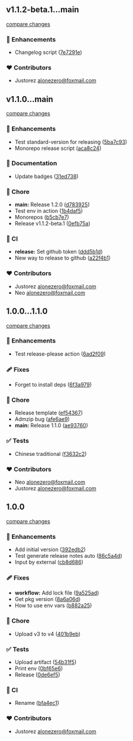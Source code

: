 
## v1.1.2-beta.1...main

[compare changes](https://github.com/justorez/github-test/compare/v1.1.2-beta.1...main)

### 🚀 Enhancements

- Changelog script ([7e7291e](https://github.com/justorez/github-test/commit/7e7291e))

### ❤️ Contributors

- Justorez <alonezero@foxmail.com>

## v1.1.0...main

[compare changes](https://github.com/justorez/github-test/compare/v1.1.0...main)

### 🚀 Enhancements

- Test standard-version for releasing ([5ba7c93](https://github.com/justorez/github-test/commit/5ba7c93))
- Monorepo release script ([aca8c24](https://github.com/justorez/github-test/commit/aca8c24))

### 📖 Documentation

- Update badges ([31ed738](https://github.com/justorez/github-test/commit/31ed738))

### 🏡 Chore

- **main:** Release 1.2.0 ([d783925](https://github.com/justorez/github-test/commit/d783925))
- Test env in action ([1b4daf5](https://github.com/justorez/github-test/commit/1b4daf5))
- Monorepos ([b5cb7e7](https://github.com/justorez/github-test/commit/b5cb7e7))
- Release v1.1.2-beta.1 ([0efb75a](https://github.com/justorez/github-test/commit/0efb75a))

### 🤖 CI

- **release:** Set github token ([ddd5b1d](https://github.com/justorez/github-test/commit/ddd5b1d))
- New way to release to github ([a22f4b1](https://github.com/justorez/github-test/commit/a22f4b1))

### ❤️ Contributors

- Justorez <alonezero@foxmail.com>
- Neo <alonezero@foxmail.com>

## 1.0.0...1.1.0

[compare changes](https://github.com/justorez/github-test/compare/1.0.0...1.1.0)

### 🚀 Enhancements

- Test release-please action ([6ad2f09](https://github.com/justorez/github-test/commit/6ad2f09))

### 🩹 Fixes

- Forget to install deps ([6f3a979](https://github.com/justorez/github-test/commit/6f3a979))

### 🏡 Chore

- Release template ([ef54367](https://github.com/justorez/github-test/commit/ef54367))
- Admzip bug ([afe6ae9](https://github.com/justorez/github-test/commit/afe6ae9))
- **main:** Release 1.1.0 ([ae93760](https://github.com/justorez/github-test/commit/ae93760))

### ✅ Tests

- Chinese traditional ([f3632c2](https://github.com/justorez/github-test/commit/f3632c2))

### ❤️ Contributors

- Neo <alonezero@foxmail.com>
- Justorez <alonezero@foxmail.com>

## 1.0.0

[compare changes](https://github.com/justorez/github-test/compare/f900d46d08723006b3f014017503670b43841d15...1.0.0)

### 🚀 Enhancements

- Add initial version ([392edb2](https://github.com/justorez/github-test/commit/392edb2))
- Test generate release notes auto ([86c5a4d](https://github.com/justorez/github-test/commit/86c5a4d))
- Input by external ([cb8d686](https://github.com/justorez/github-test/commit/cb8d686))

### 🩹 Fixes

- **workflow:** Add lock file ([9a525ad](https://github.com/justorez/github-test/commit/9a525ad))
- Get pkg version ([8a6a06d](https://github.com/justorez/github-test/commit/8a6a06d))
- How to use env vars ([b882a25](https://github.com/justorez/github-test/commit/b882a25))

### 🏡 Chore

- Upload v3 to v4 ([401b9eb](https://github.com/justorez/github-test/commit/401b9eb))

### ✅ Tests

- Upload artifact ([54b31f5](https://github.com/justorez/github-test/commit/54b31f5))
- Print env ([0bf65e6](https://github.com/justorez/github-test/commit/0bf65e6))
- Release ([0de6ef5](https://github.com/justorez/github-test/commit/0de6ef5))

### 🤖 CI

- Rename ([bfa4ec1](https://github.com/justorez/github-test/commit/bfa4ec1))

### ❤️ Contributors

- Justorez <alonezero@foxmail.com>

